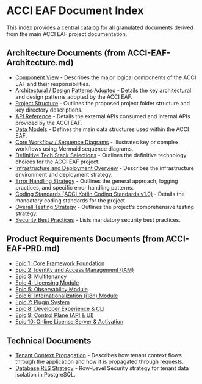 # ACCI EAF Document Index

This index provides a central catalog for all granulated documents derived from the main ACCI EAF project documentation.

## Architecture Documents (from ACCI-EAF-Architecture.md)

* [Component View](./component-view.md) - Describes the major logical components of the ACCI EAF and their responsibilities.
* [Architectural / Design Patterns Adopted](./architecture-patterns.md) - Details the key architectural and design patterns adopted by the ACCI EAF.
* [Project Structure](./project-structure.md) - Outlines the proposed project folder structure and key directory descriptions.
* [API Reference](./api-reference.md) - Details the external APIs consumed and internal APIs provided by the ACCI EAF.
* [Data Models](./data-models.md) - Defines the main data structures used within the ACCI EAF.
* [Core Workflow / Sequence Diagrams](./core-workflows.md) - Illustrates key or complex workflows using Mermaid sequence diagrams.
* [Definitive Tech Stack Selections](./tech-stack.md) - Outlines the definitive technology choices for the ACCI EAF project.
* [Infrastructure and Deployment Overview](./infrastructure-deployment.md) - Describes the infrastructure environment and deployment strategy.
* [Error Handling Strategy](./error-handling.md) - Outlines the general approach, logging practices, and specific error handling patterns.
* [Coding Standards (ACCI Kotlin Coding Standards v1.0)](./coding-standards.md) - Details the mandatory coding standards for the project.
* [Overall Testing Strategy](./testing-strategy.md) - Outlines the project's comprehensive testing strategy.
* [Security Best Practices](./security-best-practices.md) - Lists mandatory security best practices.

## Product Requirements Documents (from ACCI-EAF-PRD.md)

* [Epic 1: Core Framework Foundation](./epic-1.md)
* [Epic 2: Identity and Access Management (IAM)](./epic-2.md)
* [Epic 3: Multitenancy](./epic-3.md)
* [Epic 4: Licensing Module](./epic-4.md)
* [Epic 5: Observability Module](./epic-5.md)
* [Epic 6: Internationalization (i18n) Module](./epic-6.md)
* [Epic 7: Plugin System](./epic-7.md)
* [Epic 8: Developer Experience & CLI](./epic-8.md)
* [Epic 9: Control Plane (API & UI)](./epic-9.md)
* [Epic 10: Online License Server & Activation](./epic-10.md)

## Technical Documents

* [Tenant Context Propagation](./technical/tenant-context-propagation.md) - Describes how tenant context flows through the application and how it is propagated through requests.
* [Database RLS Strategy](./technical/database-rls-strategy.md) - Row-Level Security strategy for tenant data isolation in PostgreSQL.
